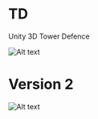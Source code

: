 # TD
Unity 3D Tower Defence


![Alt text](https://i.imgur.com/3zyMtyH.jpg "Screenshot")

# Version 2
![Alt text](https://imgur.com/a/5DpEL "Screenshot")
